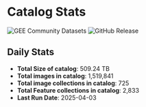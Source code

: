 # Catalog Stats

![GEE Community Datasets](https://img.shields.io/endpoint?url=https://gist.githubusercontent.com/samapriya/34bc0c1280d475d3a69e3b60a706226e/raw/community.json)
![GitHub Release](https://img.shields.io/github/v/release/samapriya/awesome-gee-community-datasets)

## Daily Stats

<!-- START_MARKER -->
* **Total Size of catalog**: 509.24 TB
* **Total images in catalog**: 1,519,841
* **Total image collections in catalog**: 725
* **Total Feature collections in catalog**: 2,833
* **Last Run Date**: 2025-04-03
<!-- END_MARKER -->
